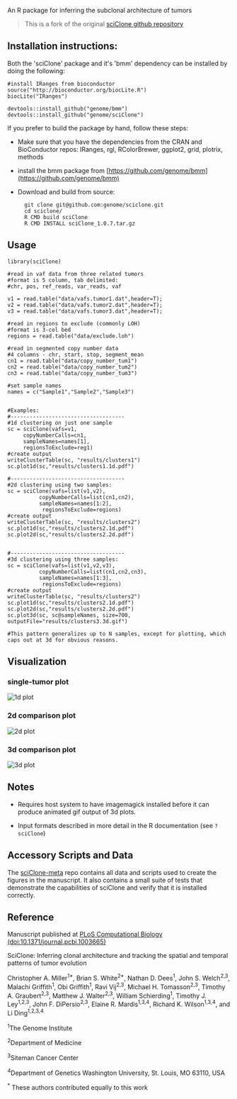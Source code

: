 An R package for inferring the subclonal architecture of tumors

> This is a fork of the original [sciClone github repository](https://github.com/genome/sciclone)

## Installation instructions:

Both the 'sciClone' package and it's 'bmm' dependency can be installed by doing the following:

```{r}
#install IRanges from bioconductor
source("http://bioconductor.org/biocLite.R")
biocLite("IRanges")

devtools::install_github("genome/bmm")
devtools::install_github("genome/sciClone")
```

If you prefer to build the package by hand, follow these steps:

- Make sure that you have the dependencies from the CRAN and BioConductor repos:
IRanges, rgl, RColorBrewer, ggplot2, grid, plotrix, methods

- install the bmm package from [https://github.com/genome/bmm](https://github.com/genome/bmm)

- Download and build from source:


        git clone git@github.com:genome/sciclone.git
        cd sciclone/
        R CMD build sciClone
        R CMD INSTALL sciClone_1.0.7.tar.gz

## Usage

```{r}
library(sciClone)

#read in vaf data from three related tumors
#format is 5 column, tab delimited: 
#chr, pos, ref_reads, var_reads, vaf

v1 = read.table("data/vafs.tumor1.dat",header=T);
v2 = read.table("data/vafs.tumor2.dat",header=T);
v3 = read.table("data/vafs.tumor3.dat",header=T);

#read in regions to exclude (commonly LOH)
#format is 3-col bed
regions = read.table("data/exclude.loh")

#read in segmented copy number data
#4 columns - chr, start, stop, segment_mean   
cn1 = read.table("data/copy_number_tum1")
cn2 = read.table("data/copy_number_tum2")
cn3 = read.table("data/copy_number_tum3")

#set sample names
names = c("Sample1","Sample2","Sample3")


#Examples:
#------------------------------------
#1d clustering on just one sample
sc = sciClone(vafs=v1,
     copyNumberCalls=cn1,
     sampleNames=names[1],
     regionsToExclude=reg1)
#create output
writeClusterTable(sc, "results/clusters1")
sc.plot1d(sc,"results/clusters1.1d.pdf")

#------------------------------------
#2d clustering using two samples:
sc = sciClone(vafs=list(v1,v2),
          copyNumberCalls=list(cn1,cn2),
          sampleNames=names[1:2],
           regionsToExclude=regions)
#create output
writeClusterTable(sc, "results/clusters2")
sc.plot1d(sc,"results/clusters2.1d.pdf")
sc.plot2d(sc,"results/clusters2.2d.pdf")


#------------------------------------
#3d clustering using three samples:
sc = sciClone(vafs=list(v1,v2,v3),
          copyNumberCalls=list(cn1,cn2,cn3),
          sampleNames=names[1:3],
           regionsToExclude=regions)
#create output
writeClusterTable(sc, "results/clusters2")
sc.plot1d(sc,"results/clusters2.1d.pdf")
sc.plot2d(sc,"results/clusters2.2d.pdf")
sc.plot3d(sc, sc@sampleNames, size=700, outputFile="results/clusters3.3d.gif")

#This pattern generalizes up to N samples, except for plotting, which caps out at 3d for obvious reasons.
```

## Visualization

### single-tumor plot
![1d plot](http://i.imgur.com/n4JNs9t.png)

### 2d comparison plot
![2d plot](http://i.imgur.com/8h0qAWx.png)

### 3d comparison plot
![3d plot](http://i.imgur.com/iM0V1kq.gif)

## Notes

- Requires host system to have imagemagick installed before it can produce animated gif output of 3d plots.

- Input formats described in more detail in the R documentation (see `?sciClone`)

## Accessory Scripts and Data
The [sciClone-meta](https://github.com/genome/sciclone-meta) repo contains all data and scripts used to create the figures in the manuscript. It also contains a small suite of tests that demonstrate the capabilities of sciClone and verify that it is installed correctly.

## Reference
Manuscript published at [PLoS Computational Biology (doi:10.1371/journal.pcbi.1003665)](http://www.ploscompbiol.org/article/info%3Adoi%2F10.1371%2Fjournal.pcbi.1003665)

SciClone: Inferring clonal architecture and tracking the spatial and temporal patterns of tumor evolution

Christopher A. Miller<sup>1*</sup>, Brian S. White<sup>2*</sup>, Nathan D. Dees<sup>1</sup>, John S. Welch<sup>2,3</sup>, Malachi Griffith<sup>1</sup>, Obi Griffith<sup>1</sup>, Ravi Vij<sup>2,3</sup>, Michael H. Tomasson<sup>2,3</sup>, Timothy A. Graubert<sup>2,3</sup>, Matthew J. Walter<sup>2,3</sup>, William Schierding<sup>1</sup>, Timothy J. Ley<sup>1,2,3</sup>, John F. DiPersio<sup>2,3</sup>, Elaine R. Mardis<sup>1,3,4</sup>, Richard K. Wilson<sup>1,3,4</sup>, and Li Ding<sup>1,2,3,4</sup>

<sup>1</sup>The Genome Institute

<sup>2</sup>Department of Medicine

<sup>3</sup>Siteman Cancer Center

<sup>4</sup>Department of Genetics Washington University, St. Louis, MO 63110, USA

<sup>*</sup> These authors contributed equally to this work
